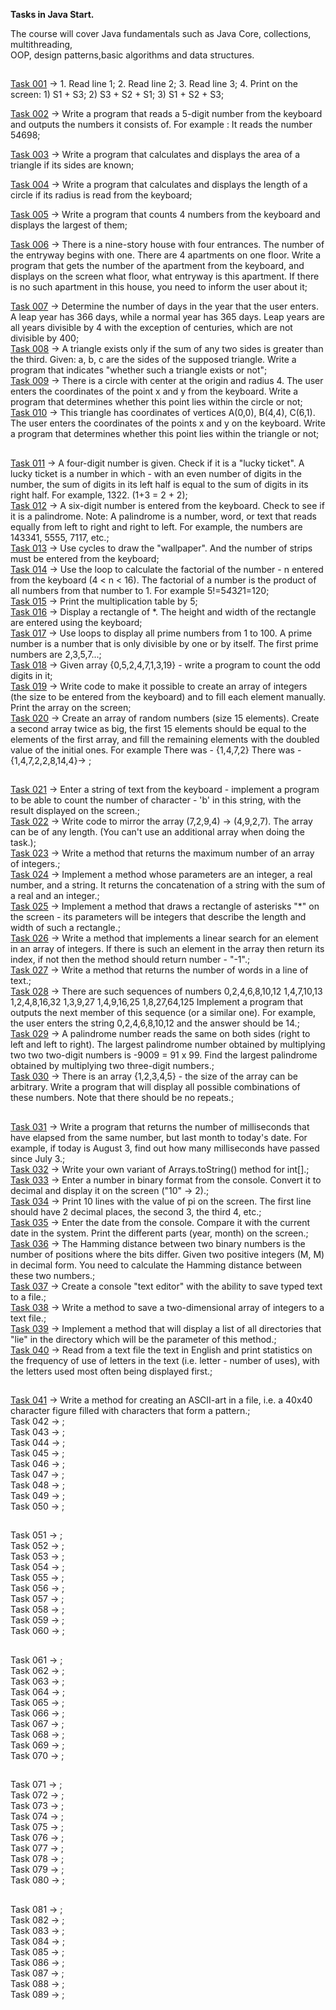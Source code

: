 **Tasks in Java Start.**<br>

The course will cover Java fundamentals such as Java Core, collections, multithreading,<br>
 OOP, design patterns,basic algorithms and data structures.<br>
## 
<a href="https://github.com/LeeTovetz/Java-Tasks/tree/main/src/com/task001" >Task 001</a> -> 1. Read line 1; 2. Read line 2; 3. Read line 3; 4. Print on the screen: 1) S1 + S3; 2) S3 + S2 + S1; 3) S1 + S2 + S3;<br>

<a href="https://github.com/LeeTovetz/Java-Tasks/tree/main/src/com/task002" >Task 002</a> -> Write a program that reads a 5-digit number from the keyboard and outputs the numbers it consists of. For example : It reads the number 54698;<br>

<a href="https://github.com/LeeTovetz/Java-Tasks/tree/main/src/com/task003" >Task 003</a> -> Write a program that calculates and displays the area of a triangle if its sides are known;<br>

<a href="https://github.com/LeeTovetz/Java-Tasks/tree/main/src/com/task004" >Task 004</a> -> Write a program that calculates and displays the length of a circle if its radius is read from the keyboard;<br>

<a href="https://github.com/LeeTovetz/Java-Tasks/tree/main/src/com/task005" >Task 005</a> -> Write a program that counts 4 numbers from the keyboard and displays the largest of them;<br>

<a href="https://github.com/LeeTovetz/Java-Tasks/tree/main/src/com/task006" >Task 006</a> -> There is a nine-story house with four entrances. The number of the entryway begins with one. There are 4 apartments on one floor. Write a program that gets the number of the apartment from the keyboard, and displays on the screen what floor, what entryway is this apartment. If there is no such apartment in this house, you need to inform the user about it;<br>

<a href="https://github.com/LeeTovetz/Java-Tasks/tree/main/src/com/task007" >Task 007</a> -> Determine the number of days in the year that the user enters. A leap year has 366 days, while a normal year has 365 days. Leap years are all years divisible by 4 with the exception of centuries, which are not divisible by 400;<br>
<a href="https://github.com/LeeTovetz/Java-Tasks/tree/main/src/com/task008" >Task 008</a> ->  A triangle exists only if the sum of any two sides is greater than the third. Given: a, b, c are the sides of the supposed triangle. Write a program that indicates "whether such a triangle exists or not";<br>
<a href="https://github.com/LeeTovetz/Java-Tasks/tree/main/src/com/task009" >Task 009</a> -> There is a circle with center at the origin and radius 4. The user enters the coordinates of the point x and y from the keyboard. Write a program that determines whether this point lies within the circle or not;<br>
<a href="https://github.com/LeeTovetz/Java-Tasks/tree/main/src/com/task010" >Task 010</a> -> This triangle has coordinates of vertices A(0,0), B(4,4), C(6,1). The user enters the coordinates of the points x and y on the keyboard. Write a program that determines whether this point lies within the triangle or not;<br>
##
<a href="https://github.com/LeeTovetz/Java-Tasks/tree/main/src/com/task011" >Task 011</a> -> A four-digit number is given. Check if it is a "lucky ticket". A lucky ticket is a number in which - with an even number of digits in the number, the sum of digits in its left half is equal to the sum of digits in its right half. For example, 1322. (1+3 = 2 + 2);<br>
<a href="https://github.com/LeeTovetz/Java-Tasks/tree/main/src/com/task012" >Task 012</a> -> A six-digit number is entered from the keyboard. Check to see if it is a palindrome. Note: A palindrome is a number, word, or text that reads equally from left to right and right to left. For example, the numbers are 143341, 5555, 7117, etc.;<br>
<a href="https://github.com/LeeTovetz/Java-Tasks/tree/main/src/com/task013" >Task 013</a> -> Use cycles to draw the "wallpaper". And the number of strips must be entered from the keyboard;<br>
<a href="https://github.com/LeeTovetz/Java-Tasks/tree/main/src/com/task014" >Task 014</a> -> Use the loop to calculate the factorial of the number - n entered from the keyboard (4 < n < 16). The factorial of a number is the product of all numbers from that number to 1. For example 5!=5*4*3*2*1=120;<br>
<a href="https://github.com/LeeTovetz/Java-Tasks/tree/main/src/com/task015" >Task 015</a> -> Print the multiplication table by 5;<br>
<a href="https://github.com/LeeTovetz/Java-Tasks/tree/main/src/com/task016" >Task 016</a> -> Display a rectangle of *. The height and width of the rectangle are entered using the keyboard;<br>
<a href="https://github.com/LeeTovetz/Java-Tasks/tree/main/src/com/task017" >Task 017</a> -> Use loops to display all prime numbers from 1 to 100. A prime number is a number that is only divisible by one or by itself. The first prime numbers are 2,3,5,7...;<br>
<a href="https://github.com/LeeTovetz/Java-Tasks/tree/main/src/com/task018" >Task 018</a> -> Given array {0,5,2,4,7,1,3,19} - write a program to count the odd digits in it;<br>
<a href="https://github.com/LeeTovetz/Java-Tasks/tree/main/src/com/task019" >Task 019</a> -> Write code to make it possible to create an array of integers (the size to be entered from the keyboard) and to fill each element manually. Print the array on the screen;<br>
<a href="https://github.com/LeeTovetz/Java-Tasks/tree/main/src/com/task020" >Task 020</a> -> Create an array of random numbers (size 15 elements).
 Create a second array twice as big, the first 15 elements should be equal
 to the elements of the first array, and fill the remaining elements with
 the doubled value of the initial ones. For example There was - {1,4,7,2}
 There was - {1,4,7,2,2,8,14,4}-> ;<br>
##
<a href="https://github.com/LeeTovetz/Java-Tasks/tree/main/src/com/task021" >Task 021</a> -> Enter a string of text from the keyboard - implement a program to be able
to count the number of character - 'b' in this string,
with the result displayed on the screen.;<br>
<a href="https://github.com/LeeTovetz/Java-Tasks/tree/main/src/com/task022" >Task 022</a> -> Write code to mirror the array (7,2,9,4) -> (4,9,2,7).
The array can be of any length. (You can't use an additional
array when doing the task.);<br>
<a href="https://github.com/LeeTovetz/Java-Tasks/tree/main/src/com/task023" >Task 023</a> -> Write a method that returns the maximum number of an array of integers.;<br>
<a href="https://github.com/LeeTovetz/Java-Tasks/tree/main/src/com/task024" >Task 024</a> -> Implement a method whose parameters are an integer,
a real number, and a string. It returns the concatenation of
a string with the sum of a real and an integer.;<br>
<a href="https://github.com/LeeTovetz/Java-Tasks/tree/main/src/com/task025" >Task 025</a> -> Implement a method that draws a rectangle of asterisks "*"
on the screen - its parameters will be integers that describe
the length and width of such a rectangle.;<br>
<a href="https://github.com/LeeTovetz/Java-Tasks/tree/main/src/com/task026" >Task 026</a> -> Write a method that implements a linear search for an element
in an array of integers. If there is such an element in the array
then return its index, if not then the method should return number - "-1".;<br>
<a href="https://github.com/LeeTovetz/Java-Tasks/tree/main/src/com/task027" >Task 027</a> -> Write a method that returns the number of words in a line of text.;<br>
<a href="https://github.com/LeeTovetz/Java-Tasks/tree/main/src/com/task028" >Task 028</a> -> There are such sequences of numbers
 0,2,4,6,8,10,12
 1,4,7,10,13
 1,2,4,8,16,32
 1,3,9,27
 1,4,9,16,25
 1,8,27,64,125
 Implement a program that outputs the next member
 of this sequence (or a similar one). For example,
 the user enters the string 0,2,4,6,8,10,12
 and the answer should be 14.;<br>
<a href="https://github.com/LeeTovetz/Java-Tasks/tree/main/src/com/task029" >Task 029</a> -> A palindrome number reads the same on both
sides (right to left and left to right).
The largest palindrome number obtained by multiplying
two two two-digit numbers is -9009 = 91 x 99.
Find the largest palindrome obtained by multiplying two three-digit numbers.;<br>
<a href="https://github.com/LeeTovetz/Java-Tasks/tree/main/src/com/task030" >Task 030</a> -> There is an array {1,2,3,4,5} - the size of the array can be arbitrary.
Write a program that will display all possible combinations of these numbers.
Note that there should be no repeats.;<br>
##
<a href="https://github.com/LeeTovetz/Java-Tasks/tree/main/src/com/task031" >Task 031</a> -> Write a program that returns the number of milliseconds
that have elapsed from the same number, but last month to
today's date. For example, if today is August 3,
find out how many milliseconds have passed since July 3.;<br>
<a href="https://github.com/LeeTovetz/Java-Tasks/tree/main/src/com/task032" >Task 032</a> -> Write your own variant of Arrays.toString() method for int[].;<br>
<a href="https://github.com/LeeTovetz/Java-Tasks/tree/main/src/com/task033" >Task 033</a> -> Enter a number in binary format from the console.
Convert it to decimal and display it on the screen ("10" -> 2).;<br>
<a href="https://github.com/LeeTovetz/Java-Tasks/tree/main/src/com/task034" >Task 034</a> -> Print 10 lines with the value of pi on the screen.
The first line should have 2 decimal places, the second 3,
the third 4, etc.;<br>
<a href="https://github.com/LeeTovetz/Java-Tasks/tree/main/src/com/task035" >Task 035</a> -> Enter the date from the console. Compare it with the current
date in the system. Print the different parts (year, month)
on the screen.;<br>
<a href="https://github.com/LeeTovetz/Java-Tasks/tree/main/src/com/task036" >Task 036</a> -> The Hamming distance between two binary numbers
is the number of positions where the bits differ.
Given two positive integers (M, M) in decimal form.
You need to calculate the Hamming distance between these two numbers.;<br>
<a href="https://github.com/LeeTovetz/Java-Tasks/tree/main/src/com/task037" >Task 037</a> -> Create a console "text editor" with the ability to save typed text to a file.;<br>
<a href="https://github.com/LeeTovetz/Java-Tasks/tree/main/src/com/task038" >Task 038</a> -> Write a method to save a two-dimensional array of integers to a text file.;<br>
<a href="https://github.com/LeeTovetz/Java-Tasks/tree/main/src/com/task039" >Task 039</a> -> Implement a method that will display a list of all
directories that "lie" in the directory which will be
the parameter of this method.;<br>
<a href="https://github.com/LeeTovetz/Java-Tasks/tree/main/src/com/task040" >Task 040</a> -> Read from a text file the text in English and print
statistics on the frequency of use of letters in the text
(i.e. letter - number of uses), with the letters used
most often being displayed first.;<br>
##
<a href="https://github.com/LeeTovetz/Java-Tasks/tree/main/src/com/task041" >Task 041</a> -> Write a method for creating an ASCII-art in a file,
i.e. a 40x40 character figure filled with characters
that form a pattern.;<br>
Task 042</a> -> ;<br>
Task 043</a> -> ;<br>
Task 044</a> -> ;<br>
Task 045</a> -> ;<br>
Task 046</a> -> ;<br>
Task 047</a> -> ;<br>
Task 048</a> -> ;<br>
Task 049</a> -> ;<br>
Task 050</a> -> ;<br>
##
Task 051</a> -> ;<br>
Task 052</a> -> ;<br>
Task 053</a> -> ;<br>
Task 054</a> -> ;<br>
Task 055</a> -> ;<br>
Task 056</a> -> ;<br>
Task 057</a> -> ;<br>
Task 058</a> -> ;<br>
Task 059</a> -> ;<br>
Task 060</a> -> ;<br>
##
Task 061</a> -> ;<br>
Task 062</a> -> ;<br>
Task 063</a> -> ;<br>
Task 064</a> -> ;<br>
Task 065</a> -> ;<br>
Task 066</a> -> ;<br>
Task 067</a> -> ;<br>
Task 068</a> -> ;<br>
Task 069</a> -> ;<br>
Task 070</a> -> ;<br>
##
Task 071</a> -> ;<br>
Task 072</a> -> ;<br>
Task 073</a> -> ;<br>
Task 074</a> -> ;<br>
Task 075</a> -> ;<br>
Task 076</a> -> ;<br>
Task 077</a> -> ;<br>
Task 078</a> -> ;<br>
Task 079</a> -> ;<br>
Task 080</a> -> ;<br>
##
Task 081</a> -> ;<br>
Task 082</a> -> ;<br>
Task 083</a> -> ;<br>
Task 084</a> -> ;<br>
Task 085</a> -> ;<br>
Task 086</a> -> ;<br>
Task 087</a> -> ;<br>
Task 088</a> -> ;<br>
Task 089</a> -> ;<br>
##
